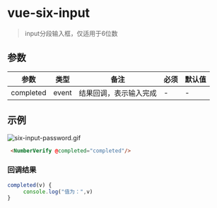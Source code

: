 # vue-six-input

> input分段输入框，仅适用于6位数

## 参数

| 参数 | 类型 | 备注 | 必须 | 默认值 |
| ------ | ------ | ------ | ------ | ------ |
| completed | event | 结果回调，表示输入完成 | - | - |

## 示例

![six-input-password.gif](https://s2.loli.net/2023/11/16/spEue8z5Clr6tvD.gif)

```html
 <NumberVerify @completed="completed"/>

 ```

### 回调结果

 ```js
completed(v) {
      console.log("值为：",v)
}
 ```
